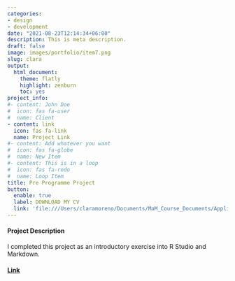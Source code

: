 ```yaml
---
categories:
- design
- development
date: "2021-08-23T12:14:34+06:00"
description: This is meta description.
draft: false
image: images/portfolio/item7.png
slug: clara
output:
  html_document:
    theme: flatly
    highlight: zenburn
    toc: yes
project_info:
#- content: John Doe
#  icon: fas fa-user
#  name: Client
- content: link
  icon: fas fa-link
  name: Project Link
#- content: Add whatever you want
#  icon: fas fa-globe
#  name: New Item
#- content: This is in a loop
#  icon: fas fa-redo
#  name: Loop Item
title: Pre Programme Project
button:
  enable: true
  label: DOWNLOAD MY CV
  link: 'file:///Users/claramoreno/Documents/MaM_Course_Documents/Applied_Statisitcs_R/Website/Websit_ClaraMorenoSanchez/content/english/portfolio/clara_morenosanchez.html'
---
```





#### Project Description
I completed this project as an introductory exercise into R Studio and Markdown.

#### [Link](clara_morenosanchez.Rmd)


